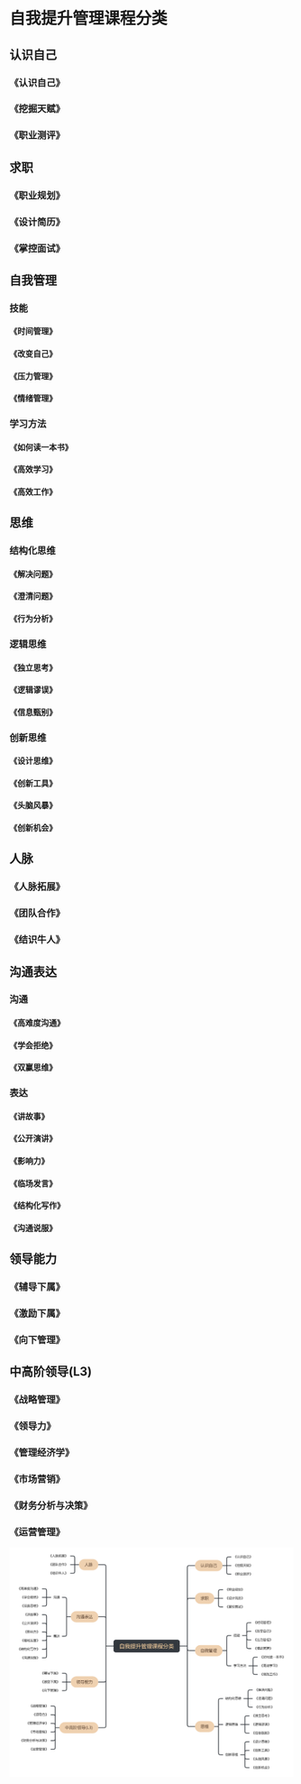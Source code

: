 # 自我提升管理课程分类

## 认识自己

### 《认识自己》

### 《挖掘天赋》

### 《职业测评》

## 求职

### 《职业规划》

### 《设计简历》

### 《掌控面试》

## 自我管理

### 技能

#### 《时间管理》

#### 《改变自己》

#### 《压力管理》

#### 《情绪管理》

### 学习方法

#### 《如何读一本书》

#### 《高效学习》

#### 《高效工作》

## 思维

### 结构化思维

#### 《解决问题》

#### 《澄清问题》

#### 《行为分析》

### 逻辑思维

#### 《独立思考》

#### 《逻辑谬误》

#### 《信息甄别》

### 创新思维

#### 《设计思维》

#### 《创新工具》

#### 《头脑风暴》

#### 《创新机会》

## 人脉

### 《人脉拓展》

### 《团队合作》

### 《结识牛人》

## 沟通表达

### 沟通

#### 《高难度沟通》

#### 《学会拒绝》

#### 《双赢思维》

### 表达

#### 《讲故事》

#### 《公开演讲》

#### 《影响力》

#### 《临场发言》

#### 《结构化写作》

#### 《沟通说服》

## 领导能力

### 《辅导下属》

### 《激励下属》

### 《向下管理》

## 中高阶领导(L3)

### 《战略管理》

### 《领导力》

### 《管理经济学》

### 《市场营销》

### 《财务分析与决策》

### 《运营管理》

![自我提升管理课程分类_副本](%E8%87%AA%E6%88%91%E6%8F%90%E5%8D%87%E7%AE%A1%E7%90%86%E8%AF%BE%E7%A8%8B%E5%88%86%E7%B1%BB_%E5%89%AF%E6%9C%AC.assets/%E8%87%AA%E6%88%91%E6%8F%90%E5%8D%87%E7%AE%A1%E7%90%86%E8%AF%BE%E7%A8%8B%E5%88%86%E7%B1%BB_%E5%89%AF%E6%9C%AC-1626936115994.png)

